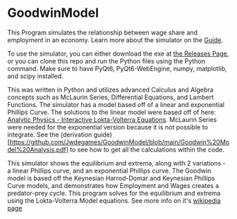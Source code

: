 # GoodwinModel
This Program simulates the relationship between wage share and employment in an economy. Learn more about the simulator on the [Guide](https://github.com/Jwdegames/GoodwinModel/blob/main/Goodwin%20Model%20Simulator%20Guide.pdf).

To use the simulator, you can either download the exe at [the Releases Page](https://github.com/Jwdegames/GoodwinModel/releases), or you can clone this repo and run the Python files using the Python command. Make sure to have PyQt6, PyQt6-WebEngine, numpy, matplotlib, and scipy installed.

This was written in Python and utilizes advanced Calculus and Algebra concepts such as McLaurin Series, Differential Equations, and Lambert Functions. The simulator has a model based off of a linear and exponential Phillips Curve. The solutions to the linear model were based off of here: [Analytic Physics - Interactive Lokta-Volterra Equations](https://analyticphysics.com/Differential%20Equations/Interactive%20Lotka-Volterra%20Equations.htm). McLaurin Series were needed for the exponential version because it is not possible to integrate. See the (derivation guide)[https://github.com/Jwdegames/GoodwinModel/blob/main/Goodwin%20Model%20Analysis.pdf] to see how to get all the calculations within the code.

This simulator shows the equilibrium and extrema, along with 2 variations - a linear Phillips curve, and an exponential Phillips curve. The Goodwin model is based off the Keynesian Harrod-Domar and Keynesian Phillips Curve models, and demonstrates how Employment and Wages creates a predator-prey cycle. This program solves for the equilibrium and extrema using the Lokta-Volterra Model equations. See more info on it's [wikipedia page](https://en.wikipedia.org/wiki/Goodwin_model_(economics))

